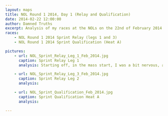 ```yaml
---
layout: maps
title: NOL Round 1 2014, Day 1 (Relay and Qualification)
date: 2014-02-22 12:00:00
author: Damned Truths
excerpt: Analysis of my races at the NOLs on the 22nd of February 2014.
races: 
    - NOL Round 1 2014 Sprint Relay (legs 1 and 3)
    - NOL Round 1 2014 Sprint Qualification (Heat A)

pictures:
    - url: NOL_Sprint_Relay_Leg_1_Feb_2014.jpg
      caption: Sprint Relay Leg 1
      analysis: Starting off, in the mass start, I was a bit nervous, after all this was my first NOL event, and I was starting in a mass start, however, I managed to keep it together through the mass start. To #2 I lost focus on navigation and almost crossed an Out of Bounds area, however I recovered quickly enough , but still lost time. I managed to gather my thoughts and navigate #3 cleanly, if a little slowly, I was beginning (already) to feel my physical unpreparedness, having pushed too hard on leg 1, not warmed up sufficiently and lack of training over a long period. The next 2 controls were technically executed without error, but still beginning to feel the unpreparedness. Control 6 began strongly however I hesitated at both of the path junctions within the gardens. Exiting #6 I immediately started down the wrong path, and stopped, wasting more time, eventually finding the correct path on the map and heading off, this time in the correct direction. By this tie I was beginning to feel a stitch coming on. My route choice across the bridge to #7 was probably a bad choice, instead I should have turned left before the bridge and got a flow going out of the control. Control's 8 and 9 were technically very easy, no errors there. To #10 I was really beginning to feel my sides, it was becoming a quite a distraction, slowing down my decision to #11. Hesitation was beginning to become a feature of my run as I hesitated out of control 11. I managed to get in and out of 12 well, with little hesitation. A little hesitation on 13, however my sides were beginning to really hurt. By 14 I was walking. Halfway between 14 and 15 I started to jog again, and by 15 I was at a slow run, but definitely not what I wanted in a sprint, and I was still in pain.

    - url: NOL_Sprint_Relay_Leg_3_Feb_2014.jpg
      caption: Sprint Relay Leg 2
      analysis: 

    - url: NOL_Sprint_Qualification_Feb_2014.jpg
      caption: Sprint Qualification Heat A
      analysis: 

---
```


